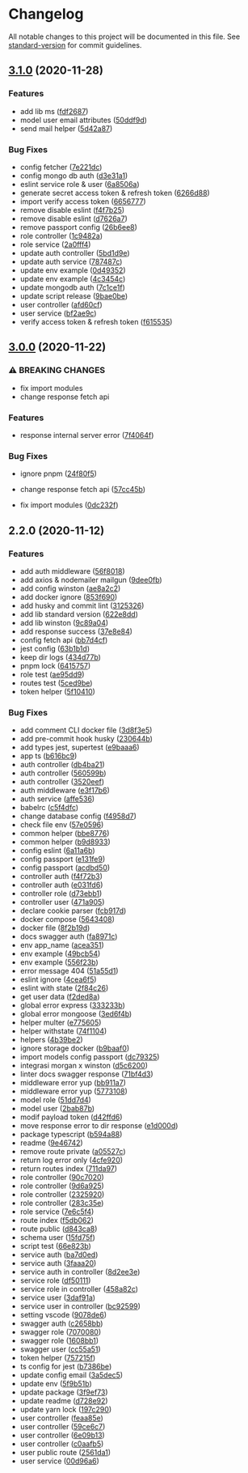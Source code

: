 # Changelog

All notable changes to this project will be documented in this file. See [standard-version](https://github.com/conventional-changelog/standard-version) for commit guidelines.

## [3.1.0](https://github.com/masb0ymas/express-mongoose-typescript/compare/v3.0.0...v3.1.0) (2020-11-28)


### Features

* add lib ms ([fdf2687](https://github.com/masb0ymas/express-mongoose-typescript/commit/fdf26871d9c0338586d150f42044ddd875b73736))
* model user email attributes ([50ddf9d](https://github.com/masb0ymas/express-mongoose-typescript/commit/50ddf9df7a777a39a57f11a6fa130be003015d49))
* send mail helper ([5d42a87](https://github.com/masb0ymas/express-mongoose-typescript/commit/5d42a87877103bff1136bbbc1e4d1cd8ee9f4bf8))


### Bug Fixes

* config fetcher ([7e221dc](https://github.com/masb0ymas/express-mongoose-typescript/commit/7e221dc7f42c7d6f77293cd531842ac702305cd8))
* config mongo db auth ([d3e31a1](https://github.com/masb0ymas/express-mongoose-typescript/commit/d3e31a1684c401db8435060faf02ea88fb07c0d0))
* eslint service role & user ([6a8506a](https://github.com/masb0ymas/express-mongoose-typescript/commit/6a8506a16be0c7d1e00fea429e0ca1d24f9d9bad))
* generate secret access token & refresh token ([6266d88](https://github.com/masb0ymas/express-mongoose-typescript/commit/6266d88d6b80d03a8bdacba840f61e08dbe35fb3))
* import verify access token ([6656777](https://github.com/masb0ymas/express-mongoose-typescript/commit/6656777d98e3301b9367b6ec118e53ee314fdc87))
* remove disable eslint ([f4f7b25](https://github.com/masb0ymas/express-mongoose-typescript/commit/f4f7b2505930f182c6d85c0c9482ac0bc736789d))
* remove disable eslint ([d7626a7](https://github.com/masb0ymas/express-mongoose-typescript/commit/d7626a77a66108ba80d4912a275816c7ed577db3))
* remove passport config ([26b6ee8](https://github.com/masb0ymas/express-mongoose-typescript/commit/26b6ee8d8a5fc0367af0607f42bd91523d48693f))
* role controller ([1c9482a](https://github.com/masb0ymas/express-mongoose-typescript/commit/1c9482a54aa26a8d7c3eb67f3aec7c3202cd502c))
* role service ([2a0fff4](https://github.com/masb0ymas/express-mongoose-typescript/commit/2a0fff4327b869ac28c6a54b0086ebc9a9a6e86a))
* update auth controller ([5bd1d9e](https://github.com/masb0ymas/express-mongoose-typescript/commit/5bd1d9e6c20078cf90c582066991acab1f0f7802))
* update auth service ([787487c](https://github.com/masb0ymas/express-mongoose-typescript/commit/787487cc8eb7f0ce14b7e4a5fa1f035add383ab0))
* update env example ([0d49352](https://github.com/masb0ymas/express-mongoose-typescript/commit/0d493520ac73619f4d8e316b59dfe5db7c8a351e))
* update env example ([4c3454c](https://github.com/masb0ymas/express-mongoose-typescript/commit/4c3454cb1f2f23a34d88875a2d72fc730694f2b5))
* update mongodb auth ([7c1ce1f](https://github.com/masb0ymas/express-mongoose-typescript/commit/7c1ce1faf6d62295efd96d1b5cfd674c096c3017))
* update script release ([9bae0be](https://github.com/masb0ymas/express-mongoose-typescript/commit/9bae0bee9e76bb4ca3327e9187cc4c400fa80ef7))
* user controller ([afd60cf](https://github.com/masb0ymas/express-mongoose-typescript/commit/afd60cf744acee6d3b104eaf777bc813c5a29e14))
* user service ([bf2ae9c](https://github.com/masb0ymas/express-mongoose-typescript/commit/bf2ae9cac017e8bc25cf236260973c3c3c084cee))
* verify access token & refresh token ([f615535](https://github.com/masb0ymas/express-mongoose-typescript/commit/f615535e13b202b1f66aeaab99da21e2abd446c0))

## [3.0.0](https://github.com/masb0ymas/express-mongoose-typescript/compare/v2.2.0...v3.0.0) (2020-11-22)


### ⚠ BREAKING CHANGES

* fix import modules
* change response fetch api

### Features

* response internal server error ([7f4064f](https://github.com/masb0ymas/express-mongoose-typescript/commit/7f4064f5a862a5a77d89b9de9ee1f9044738e347))


### Bug Fixes

* ignore pnpm ([24f80f5](https://github.com/masb0ymas/express-mongoose-typescript/commit/24f80f5aea6cc570eced42f93ba80ab62aba07c1))


* change response fetch api ([57cc45b](https://github.com/masb0ymas/express-mongoose-typescript/commit/57cc45b0a98317fceadfe09e21b3f88b70213b1d))
* fix import modules ([0dc232f](https://github.com/masb0ymas/express-mongoose-typescript/commit/0dc232f96b07ec9023d83dfce6d74da42419bfc7))

## 2.2.0 (2020-11-12)


### Features

* add auth middleware ([56f8018](https://github.com/masb0ymas/express-mongoose-typescript/commit/56f8018014027e3a8e9f7b72fb8c153f009b48c4))
* add axios & nodemailer mailgun ([9dee0fb](https://github.com/masb0ymas/express-mongoose-typescript/commit/9dee0fbf43b63d2e36fe6a9b8d87083e1d88f4f1))
* add config winston ([ae8a2c2](https://github.com/masb0ymas/express-mongoose-typescript/commit/ae8a2c22029f685a71c9a4dfdd64cab85b2b5e3d))
* add docker ignore ([853f690](https://github.com/masb0ymas/express-mongoose-typescript/commit/853f6904d60faf6bc0572a28272a60c45efb439c))
* add husky and commit lint ([3125326](https://github.com/masb0ymas/express-mongoose-typescript/commit/312532631f2ca653fe65f833c37586a326f7d007))
* add lib standard version ([622e8dd](https://github.com/masb0ymas/express-mongoose-typescript/commit/622e8dd5c8171c44a48bf3be7fc0a895ffa00932))
* add lib winston ([9c89a04](https://github.com/masb0ymas/express-mongoose-typescript/commit/9c89a044f0e3f8c7f520cd5026cac900ce107506))
* add response success ([37e8e84](https://github.com/masb0ymas/express-mongoose-typescript/commit/37e8e840b6bae0933708e2afff38e716ebc3e941))
* config fetch api ([bb7d4cf](https://github.com/masb0ymas/express-mongoose-typescript/commit/bb7d4cfca388c3df708eea851aeb735cdd5020b1))
* jest config ([63b1b1d](https://github.com/masb0ymas/express-mongoose-typescript/commit/63b1b1d28a49c81d1fc6e077e360caa03b030859))
* keep dir logs ([434d77b](https://github.com/masb0ymas/express-mongoose-typescript/commit/434d77bc5e0e82ff7ef17ce727282063ddd4951f))
* pnpm lock ([6415757](https://github.com/masb0ymas/express-mongoose-typescript/commit/6415757826aebe6e04701aff47811b61cf1a0f7e))
* role test ([ae95dd9](https://github.com/masb0ymas/express-mongoose-typescript/commit/ae95dd93f484702aedbc038d69017882d8bbdefc))
* routes test ([5ced9be](https://github.com/masb0ymas/express-mongoose-typescript/commit/5ced9be35af070ce4c59921cd6bea526837cb6de))
* token helper ([5f10410](https://github.com/masb0ymas/express-mongoose-typescript/commit/5f10410d252008ca240073b78d01f6cd9faec148))


### Bug Fixes

* add comment CLI docker file ([3d8f3e5](https://github.com/masb0ymas/express-mongoose-typescript/commit/3d8f3e55cc9ccdd0e421f2e12f41d8aa3d8c4565))
* add pre-commit hook husky ([230644b](https://github.com/masb0ymas/express-mongoose-typescript/commit/230644ba723b6dbef8b81e5f242b5ce1877807ea))
* add types jest, supertest ([e9baaa6](https://github.com/masb0ymas/express-mongoose-typescript/commit/e9baaa6f57e2c8f0a645baf9cd1aa64fce9d2c5b))
* app ts ([b616bc9](https://github.com/masb0ymas/express-mongoose-typescript/commit/b616bc9386696473fd994b218ec09ab2ddae58d5))
* auth controller ([db4ba21](https://github.com/masb0ymas/express-mongoose-typescript/commit/db4ba2108b63f2907ce7311e858ab585de815d18))
* auth controller ([560599b](https://github.com/masb0ymas/express-mongoose-typescript/commit/560599bb9942a693e7c7a3e6bc59f1a3b93818ca))
* auth controller ([3520eef](https://github.com/masb0ymas/express-mongoose-typescript/commit/3520eef0d45bbad9aa34d85747b8397f8a766206))
* auth middleware ([e3f17b6](https://github.com/masb0ymas/express-mongoose-typescript/commit/e3f17b647f7eec95ad5e29ba2422fa46f61770ba))
* auth service ([affe536](https://github.com/masb0ymas/express-mongoose-typescript/commit/affe53655153dfb4afd0686b20336b164e8e2ec0))
* babelrc ([c5f4dfc](https://github.com/masb0ymas/express-mongoose-typescript/commit/c5f4dfcdaa7cc829b78e559254cce214feb13ee8))
* change database config ([f4958d7](https://github.com/masb0ymas/express-mongoose-typescript/commit/f4958d7b93606cb4f0e862b967464390f6a07b33))
* check file env ([57e0596](https://github.com/masb0ymas/express-mongoose-typescript/commit/57e0596d2b72a619fdbd4148ec3ffb0c90815d0a))
* common helper ([bbe8776](https://github.com/masb0ymas/express-mongoose-typescript/commit/bbe87768987234c54802bde25111f6c409040763))
* common helper ([b9d8933](https://github.com/masb0ymas/express-mongoose-typescript/commit/b9d8933a173df7bd221972217c81a59db585e0fa))
* config eslint ([6a11a6b](https://github.com/masb0ymas/express-mongoose-typescript/commit/6a11a6b8b859ad73e25a610eec3e696c2f62b66a))
* config passport ([e131fe9](https://github.com/masb0ymas/express-mongoose-typescript/commit/e131fe955239e17b17e18b496557b746479fc77e))
* config passport ([acdbd50](https://github.com/masb0ymas/express-mongoose-typescript/commit/acdbd503307b6504160b7388cb2ba2b7d14686fa))
* controller auth ([f4f72b3](https://github.com/masb0ymas/express-mongoose-typescript/commit/f4f72b30e806cbc8897fa557f496c98cb62d22c2))
* controller auth ([e031fd6](https://github.com/masb0ymas/express-mongoose-typescript/commit/e031fd681b100eeb6bc0f7bb80e0a4313b139908))
* controller role ([d73ebb1](https://github.com/masb0ymas/express-mongoose-typescript/commit/d73ebb1e6c1aba2fdc29043b60ca8e4064f6a44a))
* controller user ([471a905](https://github.com/masb0ymas/express-mongoose-typescript/commit/471a905c32db5dc2c4338e06073164b0f4303e8b))
* declare cookie parser ([fcb917d](https://github.com/masb0ymas/express-mongoose-typescript/commit/fcb917d97fbc50390f30a7b97746794da4834f3f))
* docker compose ([5643408](https://github.com/masb0ymas/express-mongoose-typescript/commit/5643408e003c5a215da1e686b09f7d1997788819))
* docker file ([8f2b19d](https://github.com/masb0ymas/express-mongoose-typescript/commit/8f2b19d1dd58a15034a9ae53c0b325b71f0f8feb))
* docs swagger auth ([fa8971c](https://github.com/masb0ymas/express-mongoose-typescript/commit/fa8971caa4e0c97653e82071962c6f030585e0a0))
* env app_name ([acea351](https://github.com/masb0ymas/express-mongoose-typescript/commit/acea3511d42992f66cbe610db2de7dcf242c074f))
* env example ([49bcb54](https://github.com/masb0ymas/express-mongoose-typescript/commit/49bcb549d2d3486c097e54fba4c086be409ec348))
* env example ([556f23b](https://github.com/masb0ymas/express-mongoose-typescript/commit/556f23bdd60905b5357594871597ae17b8a003a7))
* error message 404 ([51a55d1](https://github.com/masb0ymas/express-mongoose-typescript/commit/51a55d1e138a69e2901911a111f9934f8aaa74ed))
* eslint ignore ([4cea6f5](https://github.com/masb0ymas/express-mongoose-typescript/commit/4cea6f5baa12ca10dfd267901b16e736931c3524))
* eslint with state ([2f84c26](https://github.com/masb0ymas/express-mongoose-typescript/commit/2f84c269ccd46baa9f0ec47f04d2fd3c56fe7d7e))
* get user data ([f2ded8a](https://github.com/masb0ymas/express-mongoose-typescript/commit/f2ded8a09452312b11bd65f181da8757d83db9ee))
* global error express ([333233b](https://github.com/masb0ymas/express-mongoose-typescript/commit/333233bb23fbfcfcea760393e93cac162c2e5b35))
* global error mongoose ([3ed6f4b](https://github.com/masb0ymas/express-mongoose-typescript/commit/3ed6f4b8deb075c052c828c278e1bdf2e77c98e4))
* helper multer ([e775605](https://github.com/masb0ymas/express-mongoose-typescript/commit/e7756056b59400cca9c5c2a7620b38501cb18fd0))
* helper withstate ([74f1104](https://github.com/masb0ymas/express-mongoose-typescript/commit/74f1104f760d2f874153ad6fce1086fa4cef4f80))
* helpers ([4b39be2](https://github.com/masb0ymas/express-mongoose-typescript/commit/4b39be236f14f746c7fcfeb17f154c76b42d5013))
* ignore storage docker ([b9baaf0](https://github.com/masb0ymas/express-mongoose-typescript/commit/b9baaf0eb08a8b5b671e4039379f3936c2a86166))
* import models config passport ([dc79325](https://github.com/masb0ymas/express-mongoose-typescript/commit/dc793252124c5a77418b87b3108757da7913fe01))
* integrasi morgan x winston ([d5c6200](https://github.com/masb0ymas/express-mongoose-typescript/commit/d5c6200784c7f3951b402629f3712d13ee30daff))
* linter docs swagger response ([71bf4d3](https://github.com/masb0ymas/express-mongoose-typescript/commit/71bf4d37b9fb3745d27c562ebb2b5d1a41a80cdb))
* middleware error yup ([bb911a7](https://github.com/masb0ymas/express-mongoose-typescript/commit/bb911a7c04bc97a97c56134619ef00513ae928db))
* middleware error yup ([5773108](https://github.com/masb0ymas/express-mongoose-typescript/commit/57731089c1877ebcc028e2675fb3210b2e880fa4))
* model role ([51dd7d4](https://github.com/masb0ymas/express-mongoose-typescript/commit/51dd7d4d5dc8b4d559156957cb1a360820cd027b))
* model user ([2bab87b](https://github.com/masb0ymas/express-mongoose-typescript/commit/2bab87b87d772217e66aa42a0331610a0965cf5c))
* modif payload token ([d42ffd6](https://github.com/masb0ymas/express-mongoose-typescript/commit/d42ffd60728edd075876dabdbe5643937ae53566))
* move response error to dir response ([e1d000d](https://github.com/masb0ymas/express-mongoose-typescript/commit/e1d000d21c35140e9af7d0e0ab7ae1ef113bbbe0))
* package typescript ([b594a88](https://github.com/masb0ymas/express-mongoose-typescript/commit/b594a885f0168ef97ef8a06ab4fe3db6f9d78fcd))
* readme ([9e46742](https://github.com/masb0ymas/express-mongoose-typescript/commit/9e46742bbea650a19fc38a1294cc580126cc565c))
* remove route private ([a05527c](https://github.com/masb0ymas/express-mongoose-typescript/commit/a05527cc549f76a5d29dbafefc1296242f1472dd))
* return log error only ([4cfe920](https://github.com/masb0ymas/express-mongoose-typescript/commit/4cfe920094d34029f368af5137792c193d99accc))
* return routes index ([711da97](https://github.com/masb0ymas/express-mongoose-typescript/commit/711da976b456bf5d1b86ec4dbaec34d38ccf6e28))
* role controller ([90c7020](https://github.com/masb0ymas/express-mongoose-typescript/commit/90c702053c8846b82b845de018cb96de6e8d8098))
* role controller ([9d6a925](https://github.com/masb0ymas/express-mongoose-typescript/commit/9d6a9253278079c2974a7d86b89165cd39df8d66))
* role controller ([2325920](https://github.com/masb0ymas/express-mongoose-typescript/commit/23259203f442ae9b4053b3f5a63f794490b33876))
* role controller ([283c35e](https://github.com/masb0ymas/express-mongoose-typescript/commit/283c35ea81bfe2e3fb09c15c11ee46d7f16b547b))
* role service ([7e6c5f4](https://github.com/masb0ymas/express-mongoose-typescript/commit/7e6c5f4a77a35ca36d34888f5573e7f1361a17a9))
* route index ([f5db062](https://github.com/masb0ymas/express-mongoose-typescript/commit/f5db062d1fc736e7080fecb40a39ce44d816c3cc))
* route public ([d843ca8](https://github.com/masb0ymas/express-mongoose-typescript/commit/d843ca8f0f80719ae4b5bd5229fae204980dc82d))
* schema user ([15fd75f](https://github.com/masb0ymas/express-mongoose-typescript/commit/15fd75f568238113905e94e6b22234b5b3de899d))
* script test ([66e823b](https://github.com/masb0ymas/express-mongoose-typescript/commit/66e823b1cf073b39947526b5411f00a83f4e7231))
* service auth ([ba7d0ed](https://github.com/masb0ymas/express-mongoose-typescript/commit/ba7d0edf80a1b497c3d290a770bc7237f19aa8cc))
* service auth ([3faaa20](https://github.com/masb0ymas/express-mongoose-typescript/commit/3faaa203f24acc690326cea03eb816771232fd8a))
* service auth in controller ([8d2ee3e](https://github.com/masb0ymas/express-mongoose-typescript/commit/8d2ee3e719bc05eceac9836a302ddb86ed8bdb3d))
* service role ([df50111](https://github.com/masb0ymas/express-mongoose-typescript/commit/df5011182a53e9c2bb5ab90078ba773f144fa094))
* service role in controller ([458a82c](https://github.com/masb0ymas/express-mongoose-typescript/commit/458a82cc86bee17049f14df637d16577cd235ddc))
* service user ([3daf91a](https://github.com/masb0ymas/express-mongoose-typescript/commit/3daf91aa331e803f6f3f523d7fdcbf0d98efca48))
* service user in controller ([bc92599](https://github.com/masb0ymas/express-mongoose-typescript/commit/bc92599bce71346a9855993fd6ec0c9e137656bd))
* setting vscode ([9078de6](https://github.com/masb0ymas/express-mongoose-typescript/commit/9078de64549ee79fde3ee17dafa7600b717c86ab))
* swagger auth ([c2658bb](https://github.com/masb0ymas/express-mongoose-typescript/commit/c2658bb6dfabbff3a3bacdaa88f57acab7601062))
* swagger role ([7070080](https://github.com/masb0ymas/express-mongoose-typescript/commit/7070080a2759efa99f7fc70817a67f6e9a845da7))
* swagger role ([1608bb1](https://github.com/masb0ymas/express-mongoose-typescript/commit/1608bb15c95d0d7351fa778e907d9c6b79594c2f))
* swagger user ([cc55a51](https://github.com/masb0ymas/express-mongoose-typescript/commit/cc55a51adecd10c4db60dea6f3f3dd37f10eb570))
* token helper ([757215f](https://github.com/masb0ymas/express-mongoose-typescript/commit/757215f713f030a28eb429e8683a69ee97726802))
* ts config for jest ([b7386be](https://github.com/masb0ymas/express-mongoose-typescript/commit/b7386bef62f4bef938299e1995dfce5615c71833))
* update config email ([3a5dec5](https://github.com/masb0ymas/express-mongoose-typescript/commit/3a5dec55814929e22cacd6fb92cf60a052004a2a))
* update env ([5f9b51b](https://github.com/masb0ymas/express-mongoose-typescript/commit/5f9b51b47b7645fef0fe15c0bd16e3d07ed5562b))
* update package ([3f9ef73](https://github.com/masb0ymas/express-mongoose-typescript/commit/3f9ef734dfd06975bb92e93caae37a30db97a26f))
* update readme ([d728e92](https://github.com/masb0ymas/express-mongoose-typescript/commit/d728e92ac6ff5277168b90b4888dc9806f7c53f1))
* update yarn lock ([197c290](https://github.com/masb0ymas/express-mongoose-typescript/commit/197c290b2ab4c24045ff919b81b8202f5ad601ac))
* user controller ([feaa85e](https://github.com/masb0ymas/express-mongoose-typescript/commit/feaa85e887a2e0998b8fa2cbe4bf9386917b4494))
* user controller ([59ce6c7](https://github.com/masb0ymas/express-mongoose-typescript/commit/59ce6c7558ca7c20c7975d0fee077edb2810cf4b))
* user controller ([6e09b13](https://github.com/masb0ymas/express-mongoose-typescript/commit/6e09b13a20a2b5610b12ac273d9472f74a0fc4fe))
* user controller ([c0aafb5](https://github.com/masb0ymas/express-mongoose-typescript/commit/c0aafb5901bf44acc125f36f7bdbe582c0e87fec))
* user public route ([2561da1](https://github.com/masb0ymas/express-mongoose-typescript/commit/2561da1281ef3b31ddc3af60d2b798ec9e342220))
* user service ([00d96a6](https://github.com/masb0ymas/express-mongoose-typescript/commit/00d96a638e0925205faf9e0a849618cc4730f79f))
